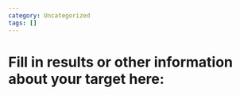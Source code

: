 ```yaml
---
category: Uncategorized
tags: []
---
```

# Fill in results or other information about your target here: 





